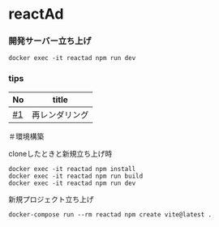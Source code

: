 # reactAd

### 開発サーバー立ち上げ
```
docker exec -it reactad npm run dev
```
### tips
| No                                                       | title                                          |
| -------------------------------------------------------- | ---------------------------------------------- |
| [#1](https://github.com/cossack910/reactAd/issues/1) | 再レンダリング |


＃環境構築

cloneしたときと新規立ち上げ時
```
docker exec -it reactad npm install
docker exec -it reactad npm run build
docker exec -it reactad npm run dev
```

新規プロジェクト立ち上げ
```
docker-compose run --rm reactad npm create vite@latest .
```